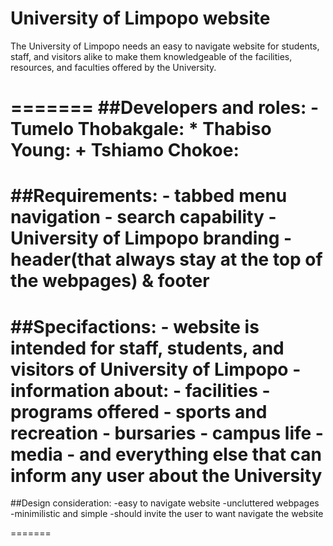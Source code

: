 # University of Limpopo website

The University of Limpopo needs an easy to navigate website for students, staff, and visitors alike to make them knowledgeable of the facilities, resources, and faculties offered by the University.

=======
##Developers and roles:
        - Tumelo Thobakgale:
        * Thabiso Young:
        + Tshiamo Chokoe:
=======
##Requirements:
        - tabbed menu navigation
        - search capability
        - University of Limpopo branding
        - header(that always stay at the top of the webpages) & footer
=======
##Specifactions:
        - website is intended for staff, students, and visitors of University of Limpopo
        - information about: 
                    - facilities
                    - programs offered
                    - sports and recreation
                    - bursaries
                    - campus life
                    - media
                    - and everything else that can inform any user about the University
=======
##Design consideration:
        -easy to navigate website
        -uncluttered webpages
        -minimilistic and simple
        -should invite the user to want navigate the website
        
=======
